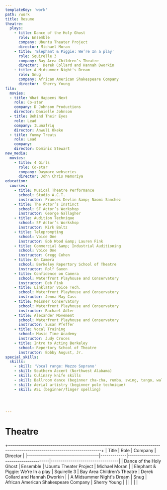 ```yaml
---
templateKey: 'work'
path: /work
title: Resume
theatre:
  plays:
    - title: Dance of the Holy Ghost
      role: Ensemble
      company: Ubuntu Theater Project
      director: Michael Moran
    - title: 'Elephant & Piggie: We’re In a play'
      role: Squirelle 3
      company: Bay Area Children’s Theatre
      director:  Derek Collard and Hannah Dworkin
    - title: A Midsummer Night's Dream
      role: Snug
      company: African American Shakespeare Company
      director:  Sherry Young
film:
  movies:
  - title: What Happens Next
    role: Co-star
    company: D Johnson Productions
    director: Danielle Johnson
  - title: Behind Their Eyes
    role: Lead
    company: ILunafriq
    director: Anwuli Okeke
  - title: Yummy Treats
    role: Lead
    company:
    director: Dominic Stewart
new_media:
  movies:
    - title: 4 Girls
      role: Co-star
      company: Daymare webseries
      director: John Chris Memoriya
education:
  courses:
    - title: Musical Theatre Performance
      school: Studio A.C.T.
      instructor: Frances Devlin &amp; Naomi Sanchez
    - title: The Actor’s Instinct
      school: SF Actor’s Workshop
      instructor: George Gallagher
    - title: Audition Technique
      school: SF Actor’s Workshop
      instructor: Kirk Baltz
    - title: Teleprompting
      school: Voice One
      instructor: Bob Wood &amp; Lauren Fink
    - title: Commercial &amp; Industrial Auditioning
      school: Voice One
      instructor: Gregg Cohen
    - title: On Camera
      school: Berkeley Repertory School of Theatre
      instructor: Rolf Saxon
    - title: Confidence on Camera
      school: Waterfront Playhouse and Conservatory
      instructor: Deb Fink
    - title: Linklator Voice Tech.
      school: Waterfront Playhouse and Conservatory
      instructor: Jenna May Cass
    - title: Meisner Conservatory
      school: Waterfront Playhouse and Conservatory
      instructor: Rachael Adler
    - title: Alexander Movement
      school: Waterfront Playhouse and Conservatory
      instructor: Susan Pfeffer
    - title: Vocal Training
      school: Music Time Academy
      instructor: Judy Cruces
    - title: Intro to Acting Berkeley
      school: Repertory School of Theatre
      instructor: Bobby August, Jr.
special_skills:
  skills:
    - skill: 'Vocal range: Mezzo Soprano'
    - skill: Southern Accent (Northwest Alabama)
    - skill: Culinary knife skills
    - skill: Ballroom dance (beginner cha-cha, rumba, swing, tango, waltz)
    - skill: Aerial artistry (beginner pole technique)
    - skill: ASL (beginner/finger spelling)




---
```


# Theatre

+----------------------------------------------------------------------------------------------------------------------------+
| Title                              | Role        | Company                              | Director                         |
|------------------------------------|-------------|--------------------------------------|----------------------------------|
| Dance of the Holy Ghost            | Ensemble    | Ubuntu Theater Project               | Michael Moran                    |
| Elephant & Piggie: We’re In a play | Squirelle 3 | Bay Area Children’s Theatre          | Derek Collard and Hannah Dworkin |
| A Midsummer Night's Dream          | Snug        | African American Shakespeare Company | Sherry Young                     |
|                                    |             |                                      |                                  |
